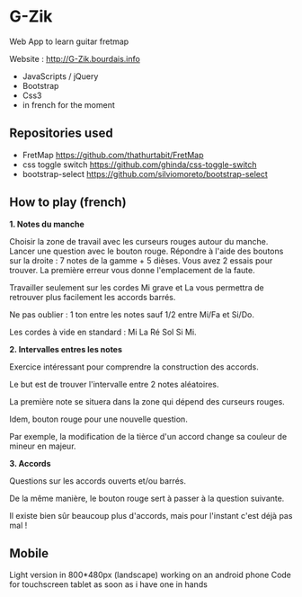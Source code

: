 G-Zik
=====

Web App to learn guitar fretmap

Website : http://G-Zik.bourdais.info

* JavaScripts / jQuery
* Bootstrap
* Css3
* in french for the moment

Repositories used
-----------------

* FretMap https://github.com/thathurtabit/FretMap
* css toggle switch https://github.com/ghinda/css-toggle-switch
* bootstrap-select https://github.com/silviomoreto/bootstrap-select

How to play (french)
--------------------
**1. Notes du manche**

Choisir la zone de travail avec les curseurs rouges autour du manche.
Lancer une question avec le bouton rouge.
Répondre à l'aide des boutons sur la droite : 7 notes de la gamme + 5 dièses.
Vous avez 2 essais pour trouver. La première erreur vous donne l'emplacement de la faute.

Travailler seulement sur les cordes Mi grave et La vous permettra de retrouver plus facilement les accords barrés.

Ne pas oublier : 1 ton entre les notes sauf 1/2 entre Mi/Fa et Si/Do.

Les cordes à vide en standard : Mi La Ré Sol Si Mi.

**2. Intervalles entres les notes**

Exercice intéressant pour comprendre la construction des accords.

Le but est de trouver l'intervalle entre 2 notes aléatoires.

La première note se situera dans la zone qui dépend des curseurs rouges.

Idem, bouton rouge pour une nouvelle question.

Par exemple, la modification de la tièrce d'un accord change sa couleur de mineur en majeur.

**3. Accords**

Questions sur les accords ouverts et/ou barrés.

De la même manière, le bouton rouge sert à passer à la question suivante.

Il existe bien sûr beaucoup plus d'accords, mais pour l'instant c'est déjà pas mal !

Mobile
------

Light version in 800*480px (landscape) working on an android phone
Code for touchscreen tablet as soon as i have one in hands
